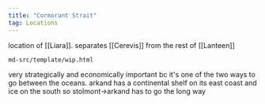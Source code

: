 ```yaml
---
title: "Cormorant Strait"
tag: Locations
---
```


location of [[Liara]]. separates [[Cerevis]] from the rest of [[Lanteen]]

```{.include}
md-src/template/wip.html
```

very strategically and economically important bc it's one of the two ways to go between the oceans. arkand has a continental shelf on its east coast and ice on the south so stolmont->arkand has to go the long way
